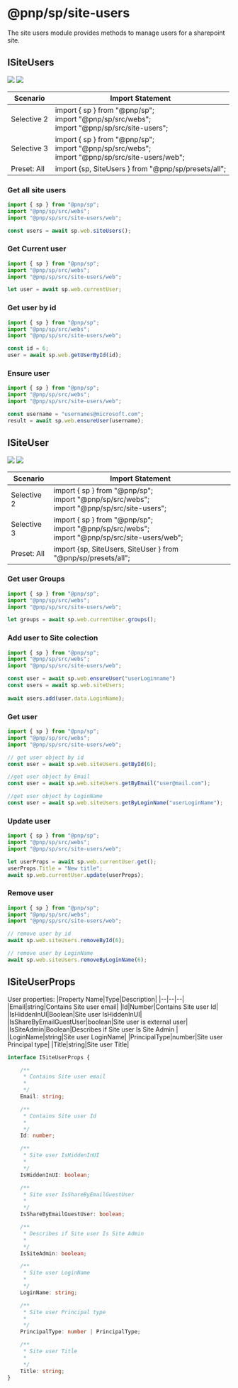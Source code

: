 # @pnp/sp/site-users

The site users module provides methods to manage users for a sharepoint site.

## ISiteUsers

[![](https://img.shields.io/badge/Invokable-informational.svg)](../invokable.md) [![](https://img.shields.io/badge/Selective%20Imports-informational.svg)](../selective-imports.md)

|Scenario|Import Statement|
|--|--|
|Selective 2|import { sp } from "@pnp/sp";<br />import "@pnp/sp/src/webs";<br />import "@pnp/sp/src/site-users";|
|Selective 3|import { sp } from "@pnp/sp";<br />import "@pnp/sp/src/webs";<br />import "@pnp/sp/src/site-users/web";|
|Preset: All|import {sp, SiteUsers } from "@pnp/sp/presets/all";|


### Get all site users
```TypeScript
import { sp } from "@pnp/sp";
import "@pnp/sp/src/webs";
import "@pnp/sp/src/site-users/web";

const users = await sp.web.siteUsers();
```

### Get Current user
```TypeScript
import { sp } from "@pnp/sp";
import "@pnp/sp/src/webs";
import "@pnp/sp/src/site-users/web";

let user = await sp.web.currentUser;
```

### Get user by id
```TypeScript
import { sp } from "@pnp/sp";
import "@pnp/sp/src/webs";
import "@pnp/sp/src/site-users/web";

const id = 6;
user = await sp.web.getUserById(id);
```

### Ensure user
```TypeScript
import { sp } from "@pnp/sp";
import "@pnp/sp/src/webs";
import "@pnp/sp/src/site-users/web";

const username = "usernames@microsoft.com";
result = await sp.web.ensureUser(username);
```

## ISiteUser

[![](https://img.shields.io/badge/Invokable-informational.svg)](../invokable.md) [![](https://img.shields.io/badge/Selective%20Imports-informational.svg)](../selective-imports.md)

|Scenario|Import Statement|
|--|--|
|Selective 2|import { sp } from "@pnp/sp";<br />import "@pnp/sp/src/webs";<br />import "@pnp/sp/src/site-users";|
|Selective 3|import { sp } from "@pnp/sp";<br />import "@pnp/sp/src/webs";<br />import "@pnp/sp/src/site-users/web";|
|Preset: All|import {sp, SiteUsers, SiteUser } from "@pnp/sp/presets/all";|

### Get user Groups
```TypeScript
import { sp } from "@pnp/sp";
import "@pnp/sp/src/webs";
import "@pnp/sp/src/site-users/web";

let groups = await sp.web.currentUser.groups();
```

### Add user to Site colection
```TypeScript
import { sp } from "@pnp/sp";
import "@pnp/sp/src/webs";
import "@pnp/sp/src/site-users/web";

const user = await sp.web.ensureUser("userLoginname")
const users = await sp.web.siteUsers;
  
await users.add(user.data.LoginName);
```

### Get user
```TypeScript
import { sp } from "@pnp/sp";
import "@pnp/sp/src/webs";
import "@pnp/sp/src/site-users/web";

// get user object by id
const user = await sp.web.siteUsers.getById(6);

//get user object by Email
const user = await sp.web.siteUsers.getByEmail("user@mail.com");

//get user object by LoginName
const user = await sp.web.siteUsers.getByLoginName("userLoginName");
```

### Update user
```TypeScript
import { sp } from "@pnp/sp";
import "@pnp/sp/src/webs";
import "@pnp/sp/src/site-users/web";

let userProps = await sp.web.currentUser.get();
userProps.Title = "New title";
await sp.web.currentUser.update(userProps);
```

### Remove user
```TypeScript
import { sp } from "@pnp/sp";
import "@pnp/sp/src/webs";
import "@pnp/sp/src/site-users/web";

// remove user by id
await sp.web.siteUsers.removeById(6);

// remove user by LoginName
await sp.web.siteUsers.removeByLoginName(6);
```





## ISiteUserProps

User properties:
|Property Name|Type|Description|
|--|--|--|
|Email|string|Contains Site user email|
|Id|Number|Contains Site user Id|
|IsHiddenInUI|Boolean|Site user IsHiddenInUI|
|IsShareByEmailGuestUser|boolean|Site user is external user|
|IsSiteAdmin|Boolean|Describes if Site user Is Site Admin |
|LoginName|string|Site user LoginName|
|PrincipalType|number|Site user Principal type|
|Title|string|Site user Title|

```TypeScript
interface ISiteUserProps {

    /**
     * Contains Site user email
     * 
     */
    Email: string;

    /**
     * Contains Site user Id
     * 
     */
    Id: number;

    /**
     * Site user IsHiddenInUI
     * 
     */
    IsHiddenInUI: boolean;

    /**
     * Site user IsShareByEmailGuestUser 
     * 
     */
    IsShareByEmailGuestUser: boolean;

    /**
     * Describes if Site user Is Site Admin 
     * 
     */
    IsSiteAdmin: boolean;

    /**
     * Site user LoginName
     * 
     */
    LoginName: string;

    /**
     * Site user Principal type
     * 
     */
    PrincipalType: number | PrincipalType;

    /**
     * Site user Title
     * 
     */
    Title: string;
}
```
